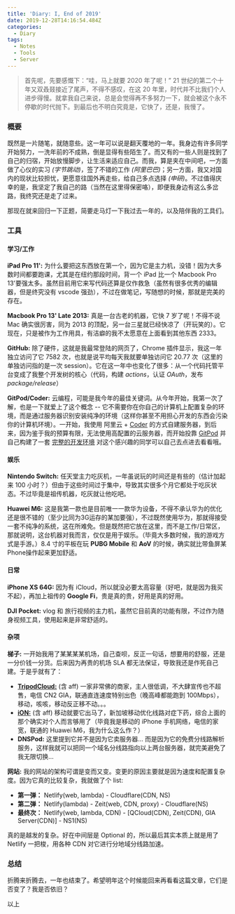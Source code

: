```yaml
---
title: 'Diary: I, End of 2019'
date: 2019-12-28T14:16:54.484Z
categories:
  - Diary
tags:
  - Notes
  - Tools
  - Server
---
```

> 首先呢，先要感慨下：“哇，马上就要 2020 年了呢！” 21 世纪的第二个十年又双叒叕接近了尾声，不得不感叹，在这 20 年里，时代并不比我们个人进步得慢。就拿我自己来说，总是会觉得再不多努力一下，就会被这个永不停歇的时代抛下。到最后也不明白究竟是，它快了，还是，我慢了。

### 概要

既然是一片随笔，就随意些。这一年可以说是翻天覆地的一年。我身边有许多同学开始努力，一洗年前的不成熟，倒是显得有些陌生了。而又有的一些人则是找到了自己的归宿，开始放慢脚步，让生活来适应自己。而我，算是夹在中间吧，一方面做了心仪的实习 *(字节跳动)*，签了不错的工作 *(阿里巴巴)*；另一方面，我又对国内的现状比较担忧，更愿意往国外再走些，给自己多点选择 *(申研)*。不过值得庆幸的是，我坚定了我自己的路（当然在这里得保密咯），即便我身边有这么多岔路，我终究还是走了过来。

那现在就来回归一下正题，简要走马灯一下我过去一年的，以及陪伴我的工具们。

### 工具

#### 学习/工作

**iPad Pro 11':** 为什么要把这东西放在第一个，因为它是主力机，没错！因为大多数时间都要跑课，尤其是在纽约那段时间，背一个 iPad 比一个 Macbook Pro 13'要强太多。虽然目前用它来写代码还算是仅作救急（虽然有很多优秀的编辑器，但是终究没有 vscode 强劲），不过在做笔记，写随想的时候，那就是完美的存在。

**Macbook Pro 13' Late 2013:** 真是一台古老的机器，它快 7 岁了呢！不得不说 Mac 确实很厉害，同为 2013 的顶配，另一台三星就已经快凉了（开玩笑的）。它现在，只是被作为工作用具，有洁癖的我不太愿意在上面看到其他东西 2333。

**GitHub:** 除了硬件，这就是我最常登陆的网页了，Chrome 插件显示，我这一年独立访问了它 7582 次，也就是说平均每天我就要单独访问它 20.77 次（这里的单独访问指的是一次 session）。它在这一年中也变化了很多：从一个代码托管平台变成了我整个开发树的核心（代码，构建 *actions*，认证 *OAuth*，发布 *package/release*）

**GitPod/Coder:** 云编程，可能是我今年的最佳关键词。从今年开始，我第一次了解，也是一下就爱上了这个概念 -- 它不需要你在你自己的计算机上配置复杂的环境，而是通过服务器识别安装纯净的环境（这样你甚至不用担心开发的东西会污染你的计算机环境）。一开始，我使用 阿里云 + [Coder](https://github.com/cdr/code-server) 的方式自建服务器，到后来，因为鉴于我的预算有限，无法使用高配置的云服务器，而开始投靠 [GitPod](https://gitpod.io) 并自己构建了一套 [完整的开发环境](https://github.com/NHibiki/workspace) 对这个感兴趣的同学可以自己去点进去看看哦。

#### 娱乐

**Nintendo Switch:** 任天堂主力吃灰机，一年虽说玩的时间还是有些的（估计加起来 100 小时？）但由于这些时间过于集中，导致其实很多个月它都处于吃灰状态。不过毕竟是祖传机器，吃灰就让他吃吧。

**Huawei M6:** 这是我第一款也是目前唯一一款华为设备，不得不承认华为的优化还是很不错的（至少比同为3G运存的某加要强），不过既然使用华为，那就得接受一套不纯净的系统，这在所难免。但是既然把它放在这里，而不是工作/日常区，那就说明，这台机器对我而言，仅仅是用于娱乐。（毕竟大多数时候，我的游戏方式是手游。）8.4 寸的平板在玩 **PUBG Mobile** 和 **AoV** 的时候，确实就比带鱼屏某Phone操作起来更加舒适。

#### 日常

**iPhone XS 64G:** 因为有 iCloud，所以就没必要太高容量（好吧，就是因为我买不起），再加上祖传的 **Google Fi**，贵是真的贵，好用是真的好用。

**DJI Pocket:** vlog 和 旅行视频的主力机，虽然它目前真的功能有限，不过作为随身视频工具，使用起来是非常舒适的。

#### 杂项

**梯子:** 一开始我用了某某某某机场，自己查呗，反正一句话，想要用的舒服，还是一分价钱一分货。后来因为再贵的机场 SLA 都无法保证，导致我还是作死自己建。于是乎就有了：

- [**TripodCloud:**](https://clients.tripodcloud.com/aff.php?aff=436) (含 aff) 一家非常佛的商家，主人很低调，不大肆宣传也不超售，电信 CN2 GIA，联通直连速度特别出色（晚高峰都能跑到 100Mbps），移动，咳咳，移动反正移不动。。。
- [**iON:**](https://ion.krypt.com/aff.php?aff=809) (含 aff) 移动就要它出马了，新加坡移动优化线路对症下药，综合上面的那个确实对个人而言够用了（毕竟我是移动的 iPhone 手机网络，电信的家宽，联通的 Huawei M6，我为什么这么作？）
- **DNSPod:** 这里提到它并不是因为它卖服务器… 而是因为它的免费分线路解析服务，这样我就可以把同一个域名分线路指向以上两台服务器，就完美避免了我无限切换…

**网站:** 我的网站的架构可谓是变而又变。变更的原因主要就是因为速度和配置复杂度。因为它真的比较复杂，我就做了个 list:

- **第一弹：** Netlify(web, lambda) - Cloudflare(CDN, NS)
- **第二弹：** Netlify(lambda) - Zeit(web, CDN, proxy) - Cloudflare(NS)
- **最终次：** Netlify(web, lambda, CDN) - [QCloud(CDN), Zeit(CDN), GIA Server(CDN)] - NS1(NS)

真的是越发的复杂。好在中间层是 Optional 的，所以最后其实本质上就是用了 Netlify 一把梭，用各种 CDN 对它进行分地域分线路加速。

### 总结

折腾来折腾去，一年也结束了。希望明年这个时候能回来再看看这篇文章，它们是否变了？我是否依旧？

以上
